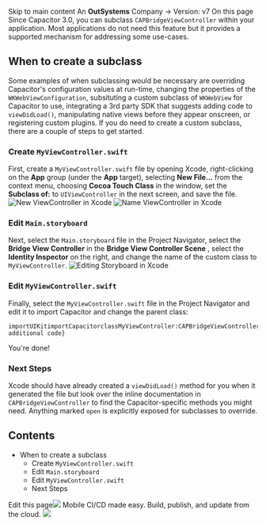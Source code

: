 Skip to main content
An **OutSystems** Company →
Version: v7
On this page
Since Capacitor 3.0, you can subclass `CAPBridgeViewController` within your application. Most applications do not need this feature but it provides a supported mechanism for addressing some use-cases.
## When to create a subclass​
Some examples of when subclassing would be necessary are overriding Capacitor's configuration values at run-time, changing the properties of the `WKWebViewConfiguration`, subsituting a custom subclass of `WKWebView` for Capacitor to use, integrating a 3rd party SDK that suggests adding code to `viewDidLoad()`, manipulating native views before they appear onscreen, or registering custom plugins.
If you do need to create a custom subclass, there are a couple of steps to get started.
### Create `MyViewController.swift`​
First, create a `MyViewController.swift` file by opening Xcode, right-clicking on the **App** group (under the **App** target), selecting **New File...** from the context menu, choosing **Cocoa Touch Class** in the window, set the **Subclass of:** to `UIViewController` in the next screen, and save the file.
![New ViewController in Xcode](https://capacitorjs.com/docs/assets/images/xcode-create-viewcontroller-df74f96e1a5d5640f6e9c6b5fc07040b.png) ![Name ViewController in Xcode](https://capacitorjs.com/docs/assets/images/xcode-name-viewcontroller-d7fe79edd3e838a8ca4a469fbef4dd0d.png)
### Edit `Main.storyboard`​
Next, select the `Main.storyboard` file in the Project Navigator, select the **Bridge View Controller** in the **Bridge View Controller Scene** , select the **Identity Inspector** on the right, and change the name of the custom class to `MyViewController`.
![Editing Storyboard in Xcode](https://capacitorjs.com/docs/assets/images/xcode-edit-storyboard-4cf3fb4df80b7e45cfd99ee5b5c66fbe.png)
### Edit `MyViewController.swift`​
Finally, select the `MyViewController.swift` file in the Project Navigator and edit it to import Capacitor and change the parent class:
```
importUIKitimportCapacitorclassMyViewController:CAPBridgeViewController{// additional code}
```

You're done!
### Next Steps​
Xcode should have already created a `viewDidLoad()` method for you when it generated the file but look over the inline documentation in `CAPBridgeViewController` to find the Capacitor-specific methods you might need. Anything marked `open` is explicitly exposed for subclasses to override.
## Contents
  * When to create a subclass
    * Create `MyViewController.swift`
    * Edit `Main.storyboard`
    * Edit `MyViewController.swift`
    * Next Steps


Edit this page![](https://images.prismic.io/ionicframeworkcom/50ede1c5-d69d-4c9d-bf0d-4c9ab7c14724_doc-ad-appflow.png?auto=compress,format&rect=0,0,280,200&w=280&h=200)
Mobile CI/CD made easy. Build, publish, and update from the cloud.
![](https://cdn.bizible.com/ipv?_biz_r=&_biz_h=802059049&_biz_u=bfa08d03ffe94cbc8ad825d7c77fcc94&_biz_l=https%3A%2F%2Fcapacitorjs.com%2Fdocs%2Fios%2Fviewcontroller&_biz_t=1739803081532&_biz_i=Subclassing%20CAPBridgeViewController%20%7C%20Capacitor%20Documentation&_biz_n=56&rnd=350292&cdn_o=a&_biz_z=1739803081532)
